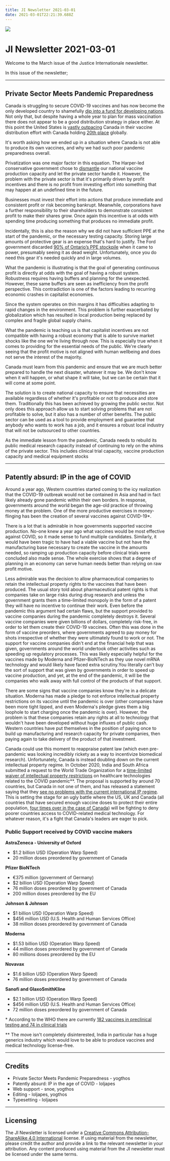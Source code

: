 ```yaml
---
title: JI Newsletter 2021-03-01
date: 2021-03-01T22:21:39.688Z
---
```

![](/images/uploads/ji-logo-small.png)

# JI Newsletter 2021-03-01

Welcome to the March issue of the Justice Internationale newsletter.

In this issue of the newsletter; 

- - -

## Private Sector Meets Pandemic Preparedness

Canada is struggling to secure COVID-19 vaccines and has now become the only developed country to shamefully [dip into a fund for developing nations](https://www.theglobeandmail.com/politics/article-canada-the-only-g7-country-to-take-vaccines-from-fund-for-developing/). Not only that, but despite having a whole year to plan for mass vaccination there does not appear to be a good distribution strategy in place either. At this point the United States is [vastly outpacing](https://www.ctvnews.ca/health/coronavirus/u-s-vaccine-rollout-vastly-outpacing-canada-s-what-can-we-learn-from-american-push-1.5317867) Canada in their vaccine distribution effort with Canada holding [20th place](https://www.cbc.ca/news/politics/canada-20-world-vaccine-doses-administered-1.5891465) globally.

It's worth asking how we ended up in a situation where Canada is not able to produce its own vaccines, and why we had such poor pandemic preparedness overall.

Privatization was one major factor in this equation. The Harper-led conservative government chose to [dismantle](https://www.thespec.com/opinion/contributors/2020/11/29/here-is-why-we-dont-have-vaccine-production-capacity-in-canada.html) our national vaccine production capacity and let the private sector handle it. However, the problem with the private sector is that it's primarily driven by profit incentives and there is no profit from investing effort into something that may happen at an undefined time in the future.

Businesses must invest their effort into actions that produce immediate and consistent profit or risk becoming bankrupt. Meanwhile, corporations have a further responsibility to their shareholders to demonstrate consistent profit to make their shares grow. Once again this incentive is at odds with spending time producing something that produces no immediate profit.

Incidentally, this is also the reason why we did not have sufficient PPE at the start of the pandemic, or the necessary testing capacity. Storing large amounts of protective gear is an expense that's hard to justify. The Ford government discarded [90% of Ontario’s PPE stockpile](https://www.theglobeandmail.com/canada/article-doug-ford-overrode-ontarios-top-doctor-on-covid-19-tests-overwhelming/) when it came to power, presumably seeing it as dead weight. Unfortunately, once you do need this gear it's needed quickly and in large volumes.

What the pandemic is illustrating is that the goal of generating continuous profit is directly at odds with the goal of having a robust system. Robustness requires having buffers and planning for the unexpected. However, these same buffers are seen as inefficiency from the profit perspective. This contradiction is one of the factors leading to recurring economic crashes in capitalist economies.

Since the system operates on thin margins it has difficulties adapting to rapid changes in the environment. This problem is further exacerbated by globalization which has resulted in local production being replaced by complex and fragile global supply chains.

What the pandemic is teaching us is that capitalist incentives are not compatible with having a robust economy that is able to survive market shocks like the one we're living through now. This is especially true when it comes to providing for the essential needs of the public. We're clearly seeing that the profit motive is not aligned with human wellbeing and does not serve the interest of the majority.

Canada must learn from this pandemic and ensure that we are much better prepared to handle the next disaster, whatever it may be. We don't know when it will happen, or what shape it will take, but we can be certain that it will come at some point.

The solution is to create national capacity to ensure that necessities are available regardless of whether it's profitable or not to produce and store them. Traditionally this has been achieved by growing the public sector. Not only does this approach allow us to start solving problems that are not profitable to solve, but it also has a number of other benefits. The public sector can be used as a tool to provide employment and guarantee that anybody who wants to work has a job, and it ensures a robust local industry that will not be outsourced to other countries.

As the immediate lesson from the pandemic, Canada needs to rebuild its public medical research capacity instead of continuing to rely on the whims of the private sector. This includes clinical trial capacity, vaccine production capacity and medical equipment stocks

- - -

## Patently absurd: IP in the age of COVID

Around a year ago, Western countries started coming to the icy realization that the COVID-19 outbreak would not be contained in Asia and had in fact likely already gone pandemic within their own borders. In response, governments around the world began the age-old practice of throwing money at the problem. One of the more productive exercises in money-flinging has been the creation of several vaccines against COVID-19*.

There is a lot that is admirable in how governments supported vaccine production. No-one knew a year ago what vaccines would be most effective against COVID, so it made sense to fund multiple candidates. Similarly, it would have been tragic to have had a viable vaccine but not have the manufacturing base necessary to create the vaccine in the amounts needed, so ramping up production capacity before clinical trials were concluded also made sense. The whole exercise shows that a degree of planning in an economy can serve human needs better than relying on raw profit motive. 

Less admirable was the decision to allow pharmaceutical companies to retain the intellectual property rights to the vaccines that have been produced. The usual story told about pharmaceutical patent rights is that companies take on large risks during drug research and unless the government grants them a time-limited monopoly in the form of a patent they will have no incentive to continue their work. Even before the pandemic this argument had certain flaws, but the support provided to vaccine companies during the pandemic completely destroys it. Several vaccine companies were given billions of dollars, completely risk-free, in order to let them create their COVID-19 vaccines. Often this was done in the form of vaccine preorders, where governments agreed to pay money for shots irrespective of whether they were ultimately found to work or not. The support for vaccine companies didn't end at the financial help that was given, governments around the world undertook other activities such as speeding up regulatory processes. This was likely especially helpful for the vaccines made by Moderna and Pfizer-BioNTech as they use novel mRNA technology and would likely have faced extra scrutiny.You literally can't buy the sort of support that was given by governments in order to speed up vaccine production, and yet, at the end of the pandemic, it will be the companies who walk away with full control of the products of that support.

There are some signs that vaccine companies know they're in a delicate situation. Moderna has made a pledge to not enforce intellectual property restrictions on its vaccine until the pandemic is over (other companies have been more tight lipped, and even Moderna's pledge gives them a big loophole to start charging once the pandemic is over). However, the problem is that these companies retain any rights at all to technology that wouldn't have been developed without huge influxes of public cash. Western countries have put themselves in the position of paying once to build up manufacturing and research capacity for private companies, then paying again to take delivery of the product of that investment. 

Canada could use this moment to reappraise patent law (which even pre-pandemic was looking incredibly rickety as a way to incentivize biomedical research). Unfortunately, Canada is instead doubling down on the current intellectual property regime. In October 2020, India and South Africa submitted a request to the World Trade Organization for a [time-limited waiver of intellectual property restrictions](https://docs.wto.org/dol2fe/Pages/SS/directdoc.aspx?filename=q:/IP/C/W669.pdf&Open=True) on healthcare technologies related to the COVID pandemic\*\*. The proposal is supported by around 70 countries, but Canada in not one of them, and has released a statement saying that they [see no problems with the current international IP regime](https://www.international.gc.ca/world-monde/international_relations-relations_internationales/wto-omc/2020-12-10-TRIPS-ADPIC.aspx?lang=eng). This is setting the stage for an ugly battle where the US, UK and Canada (all countries that have secured enough vaccine doses to protect their entire population, [four times over in the case of Canada](https://nationalpost.com/news/world/canada-the-biggest-hoarder-of-covid-19-vaccine-pre-orders-in-first-world-ngos-say)) will be fighting to deny poorer countries access to COVID-related medical technology. For whatever reason, it's a fight that Canada's leaders are eager to pick. 

### Public Support received by COVID vaccine makers

**AstraZeneca - University of Oxford** 

* $1.2 billion USD (Operation Warp Speed)
* 20 million doses preordered by government of Canada

**Pfizer BioNTech**

* €375 million (government of Germany) 
* $2 billion USD (Operation Warp Speed)
* 76 million doses preordered by government of Canada
* 200 million doses preordered by the EU

**Johnson & Johnson**

* $1 billion USD (Operation Warp Speed) 
* $456 million USD (U.S. Health and Human Services Office) 
* 38 million doses preordered by government of Canada 

**Moderna**

* $1.53 billion USD (Operation Warp Speed) 
* 44 million doses preordered by government of Canada 
* 80 millions doses preordered by the EU

**Novavax**

* $1.6 billion USD (Operation Warp Speed) 
* 76 million doses preordered by government of Canada 

**Sanofi and GlaxoSmithKline** 

* $2.1 billion USD (Operation Warp Speed) 
* $456 million USD (U.S. Health and Human Services Office) 
* 72 million doses preordered by government of Canada 

\* According to the WHO there are currently [182 vaccines in preclinical testing and 74 in clinical trials](https://www.who.int/publications/m/item/draft-landscape-of-covid-19-candidate-vaccines)

\*\* The move isn't completely disinterested, India in particular has a huge generics industry which would love to be able to produce vaccines and medical technology license-free.

- - -

## Credits

* Private Sector Meets Pandemic Preparedness - yogthos
* Patently absurd: IP in the age of COVID - loljapes
* Web support - snoe, yogthos
* Editing - loljapes, yogthos
* Typesetting - loljapes

- - -

## Licensing

The JI Newsletter is licensed under a [Creative Commons Attribution-ShareAlike 4.0 International](https://creativecommons.org/licenses/by-sa/4.0/legalcode) license. If using material from the newsletter, please credit the author and provide a link to the relevant newsletter in your attribution. Any content produced using material from the JI newsletter must be licensed under the same terms.